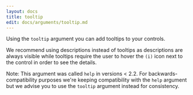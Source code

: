 ```yaml
---
layout: docs
title: tooltip
edit: docs/arguments/tooltip.md
---
```



Using the `tooltip` argument you can add tooltips to your controls.

We recommend using descriptions instead of tooltips as descriptions are always visible while tooltips require the user to hover the `(i)` icon next to the control in order to see the details.

Note: This argument was called `help` in versions < 2.2.
For backwards-compatibility purposes we're keeping compatibility with the `help` argument but we advise you to use the `tooltip` argument instead for consistency.
